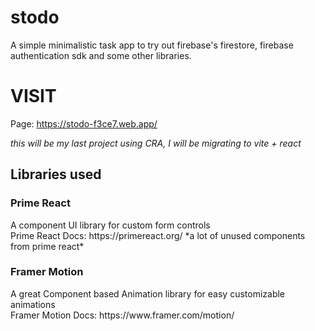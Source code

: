 # stodo
A simple minimalistic task app to try out firebase's firestore, firebase authentication sdk and some other libraries.
# VISIT
Page: https://stodo-f3ce7.web.app/


<i>this will be my last project using CRA, I will be migrating to vite + react</i>

## Libraries used
<h3>Prime React</h3>
<span>A component UI library for custom form controls</span> 
<br/> Prime React Docs: https://primereact.org/ *a lot of unused components from prime react*
<br/>
<h3>Framer Motion</h3>
<span>A great Component based Animation library for easy customizable animations</span>
<br/> Framer Motion Docs: https://www.framer.com/motion/

